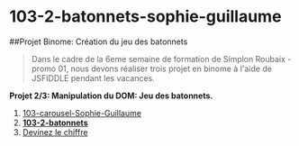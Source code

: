 # 103-2-batonnets-sophie-guillaume
##Projet Binome: Création du jeu des batonnets

> Dans le cadre de la 6eme semaine de formation de Simplon Roubaix - promo 01, nous devons réaliser trois projet en binome à l'aide de JSFIDDLE pendant les vacances.

**Projet 2/3: Manipulation du DOM: Jeu des batonnets.**

1. [103-carousel-Sophie-Guillaume](http://simplon-roubaix.github.io/103-carousel-Sophie-Guillaume)
1. **[103-2-batonnets](http://simplon-roubaix.github.io/103-2-batonnets-sophie-guillaume)**
1. [Devinez le chiffre](http://sophie-d.github.io/Devinez-le-chiffre/)
